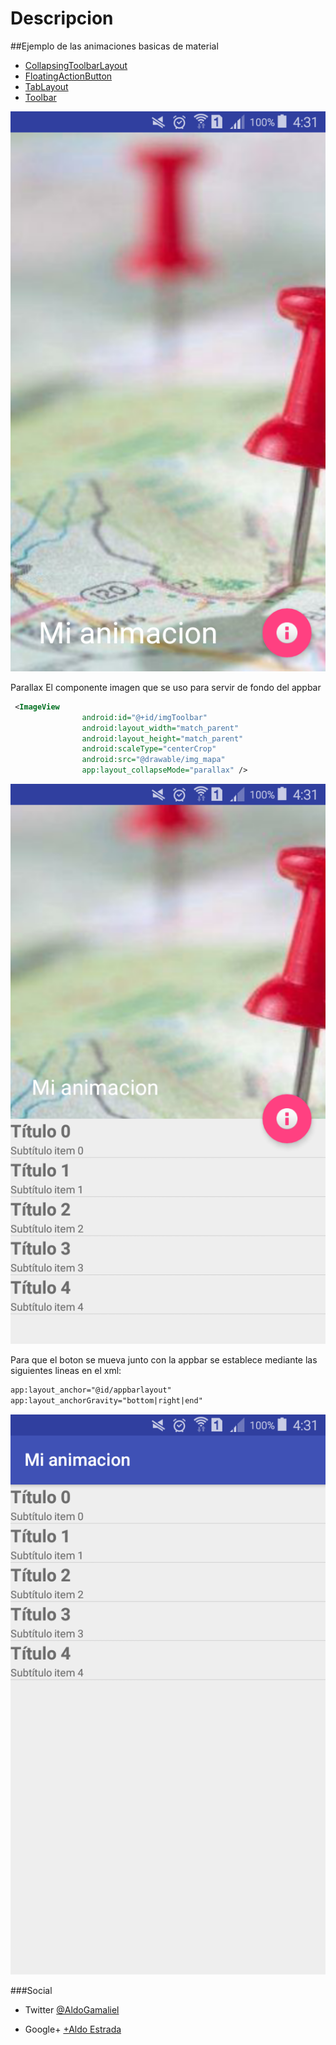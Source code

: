 # Descripcion

##Ejemplo de las animaciones basicas de material
- [CollapsingToolbarLayout](https://developer.android.com/reference/android/support/design/widget/CollapsingToolbarLayout.html)
- [FloatingActionButton](https://developer.android.com/reference/android/support/design/widget/FloatingActionButton.html)
- [TabLayout](https://developer.android.com/reference/android/support/design/widget/TabLayout.html)
- [Toolbar](https://developer.android.com/reference/android/widget/Toolbar.html)


![Alt text](screenshot/imagen1.png "pantalla principal")

Parallax
El componente imagen que se uso para servir de fondo del appbar
```xml
 <ImageView
                android:id="@+id/imgToolbar"
                android:layout_width="match_parent"
                android:layout_height="match_parent"
                android:scaleType="centerCrop"
                android:src="@drawable/img_mapa"
                app:layout_collapseMode="parallax" />
```
![Alt text](screenshot/imagen2.png "scroll")


Para que el boton se mueva junto con la appbar se establece mediante las siguientes lineas en el xml:
```xml
app:layout_anchor="@id/appbarlayout"
app:layout_anchorGravity="bottom|right|end"
```

![Alt text](screenshot/imagen3.png "and scroll")

###Social
- Twitter [@AldoGamaliel](https://twitter.com/AldoGamaliel)

- Google+ [+Aldo Estrada](https://plus.google.com/u/0/+AldoEstrada1992)
